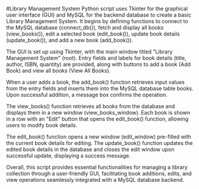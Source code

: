 #Library Management System
Python script uses Tkinter for the graphical user interface (GUI) and MySQL for the backend database to create a basic Library Management System. It begins by defining functions to connect to the MySQL database (connect_db()), fetch and display all books (view_books()), edit a selected book (edit_book()), update book details (update_book()), and add a new book (add_book()).

The GUI is set up using Tkinter, with the main window titled "Library Management System" (root). Entry fields and labels for book details (title, author, ISBN, quantity) are provided, along with buttons to add a book (Add Book) and view all books (View All Books).

When a user adds a book, the add_book() function retrieves input values from the entry fields and inserts them into the MySQL database table books. Upon successful addition, a message box confirms the operation.

The view_books() function retrieves all books from the database and displays them in a new window (view_books_window). Each book is shown in a row with an "Edit" button that opens the edit_book() function, allowing users to modify book details.

The edit_book() function opens a new window (edit_window) pre-filled with the current book details for editing. The update_book() function updates the edited book details in the database and closes the edit window upon successful update, displaying a success message.

Overall, this script provides essential functionalities for managing a library collection through a user-friendly GUI, facilitating book additions, edits, and view operations seamlessly integrated with a MySQL database backend.
